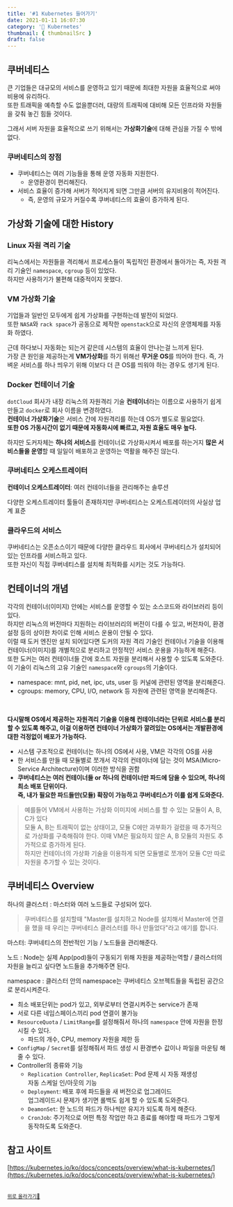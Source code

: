 ```yaml
---
title: '#1 Kubernetes 들어가기'
date: 2021-01-11 16:07:30
category: '🧭 Kubernetes'
thumbnail: { thumbnailSrc }
draft: false
---
```


## 쿠버네티스

큰 기업들은 대규모의 서비스를 운영하고 있기 때문에 최대한 자원을 효율적으로 써야 비용에 유리하다.  
또한 트래픽을 예측할 수도 없을뿐더러, 대량의 트래픽에 대비해 모든 인프라와 자원들을 갖춰 놓긴 힘들 것이다.

그래서 서버 자원을 효율적으로 쓰기 위해서는 **가상화기술**에 대해 관심을 가질 수 밖에 없다.

### 쿠버네티스의 장점

- 쿠버네티스는 여러 기능들을 통해 운영 자동화 지원한다.
  - 운영환경이 편리해진다.
- 서비스 효율이 증가해 서버가 적어지게 되면 그만큼 서버의 유지비용이 적어진다.
  - 즉, 운영의 규모가 커질수록 쿠버네티스의 효율이 증가하게 된다.

## 가상화 기술에 대한 History

### Linux 자원 격리 기술

리눅스에서는 자원들을 격리해서 프로세스들이 독립적인 환경에서 돌아가는 즉, 자원 격리 기술인 `namespace`, `cgroup` 등이 있었다.  
하지만 사용하기가 불편해 대중적이지 못했다.

### VM 가상화 기술

기업들과 일반인 모두에게 쉽게 가상화를 구현하는데 발전이 되었다.  
또한 `NASA`와 `rack space`가 공동으로 제작한 `openstack`으로 자신의 운영체제를 자동화 하였다.

근데 하다보니 자동화는 되는거 같은데 시스템의 효율이 안나는걸 느끼게 된다.  
가장 큰 원인을 제공하는게 **VM가상화**를 하기 위해선 **무거운 OS**를 띄어야 한다. 즉, 가벼운 서비스를 하나 띄우기 위해 이보다 더 큰 OS를 띄워야 하는 경우도 생기게 된다.

### Docker 컨테이너 기술

`dotCloud` 회사가 내장 리눅스의 자원격리 기술 **컨테이너**라는 이름으로 사용하기 쉽게 만들고 `docker`로 회사 이름을 변경하였다.  
**컨테이너 가상화기술**은 서비스 간에 자원격리를 하는데 OS가 별도로 필요없다.  
**또한 OS 가동시간이 없기 때문에 자동화시에 빠르고, 자원 효율도 매우 높다.**

하지만 도커자체는 **하나의 서비스**를 컨테이너로 가상화시켜서 배포를 하는거지 **많은 서비스들을 운영**할 때 일일이 배포하고 운영하는 역활을 해주진 않는다.

### 쿠버네티스 오케스트레이터

**컨테이너 오케스트레이터**: 여러 컨테이너들을 관리해주는 솔루션

다양한 오케스트레이터 툴들이 존재하지만 쿠버네티스는 오케스트레이터의 사실상 업계 표준

### 클라우드의 서비스

쿠버네티스는 오픈소스이기 때문에 다양한 클라우드 회사에서 쿠버네티스가 설치되어 있는 인프라를 서비스하고 있다.  
또한 자신이 직접 쿠버네티스를 설치해 최적화를 시키는 것도 가능하다.

## 컨테이너의 개념

각각의 컨테이너(이미지) 안에는 서비스를 운영할 수 있는 소스코드와 라이브러리 등이 있다.  
하지만 리눅스의 버전마다 지원하는 라이브러리의 버전이 다를 수 있고, 버전차이, 환경설정 등의 상이한 차이로 인해 서비스 운용이 안될 수 있다.  
이럴 때 도커 엔진만 설치 되어있다면 도커의 자원 격리 기술인 컨테이너 기술을 이용해 컨테이너(이미지)를 개별적으로 분리하고 안정적인 서비스 운용을 가능하게 해준다.  
또한 도커는 여러 컨테이너들 간에 호스트 자원을 분리해서 사용할 수 있도록 도와준다. 이 기술이 리눅스의 고유 기술인 `namespace`와 `cgroups`의 기술이다.

- namespace: mnt, pid, net, ipc, uts, user 등 커널에 관련된 영역을 분리해준다.
- cgroups: memory, CPU, I/O, network 등 자원에 관련된 영역을 분리해준다.

<br />

**다시말해 OS에서 제공하는 자원격리 기술을 이용해 컨테이너라는 단위로 서비스를 분리할 수 있도록 해주고, 이걸 이용하면 컨테이너 가상화가 깔려있는 OS에서는 개발환경에 대한 걱정없이 배포가 가능하다.**

- 시스템 구조적으로 컨테이너는 하나의 OS에서 사용, VM은 각각의 OS를 사용
- 한 서비스를 만들 때 모듈별로 쪼개서 각각의 컨테이너에 담는 것이 MSA(Micro-Service Architecture)이며 이러한 방식을 권함
- **쿠버네티스는 여러 컨테이너들 or 하나의 컨테이너만 파드에 담을 수 있으며, 하나의 최소 배포 단위이다.  
  즉, 내가 필요한 파드들만(모듈) 확장이 가능하고 쿠버네티스가 이를 쉽게 도와준다.**

> 예를들어 VM에서 사용하는 가상화 이미지에 서비스를 할 수 있는 모듈이 A, B, C가 있다  
> 모듈 A, B는 트래픽이 없는 상태이고, 모듈 C에만 과부화가 걸렸을 때 추가적으로 가상화를 구축해줘야 한다.
> 이때 VM은 필요하지 않은 A, B 모듈의 자원도 추가적으로 증가하게 된다.  
> 하지만 컨테이너의 가상화 기술을 이용하게 되면 모듈별로 쪼개어 모듈 C만 따로 자원을 추가할 수 있는 것이다.

## 쿠버네티스 Overview

하나의 클러스터 : 마스터와 여러 노드들로 구성되어 있다.

> 쿠버네티스를 설치할때 "Master를 설치하고 Node를 설치해서 Master에 연결을 했을 때 우리는 쿠버네티스 클러스터를 하나 만들었다"라고 얘기를 합니다.

마스터: 쿠버네티스의 전반적인 기능 / 노드들을 관리해준다.

노드 : Node는 실제 App(pod)들이 구동되기 위해 자원을 제공하는역할 / 클러스터의 자원을 늘리고 싶다면 노드들을 추가해주면 된다.

namespace : 클러스터 안의 namespace는 쿠버네티스 오브젝트들을 독립된 공간으로 분리시켜준다.

- 최소 배포단위는 pod가 있고, 외부로부터 연결시켜주는 service가 존재
- 서로 다른 네임스페이스끼리 pod 연결이 불가능
- `ResourceQuota` / `LimitRange`를 설정해줘서 하나의 `namespace` 안에 자원을 한정 시킬 수 있다.
  - 파드의 개수, CPU, memory 자원을 제한 등
- `ConfigMap` / `Secret`를 설정해줘서 파드 생성 시 환경변수 값이나 파일을 마운팅 해줄 수 있다.
- Controller의 종류와 기능
  - `Replication Controller`, `ReplicaSet`: Pod 문제 시 자동 재생성  
    자동 스케일 인/아웃의 기능
  - `Deployment`: 배포 후에 파드들을 새 버전으로 업그레이드  
     업그레이드시 문제가 생기면 롤백도 쉽게 할 수 있도록 도와준다.
  - `DeamonSet`: 한 노드의 파드가 하나씩만 유지가 되도록 하게 해준다.
  - `CronJob`: 주기적으로 어떤 특정 작업만 하고 종료를 해야할 때 파드가 그렇게 동작하도록 도와준다.

## 참고 사이트

[https://kubernetes.io/ko/docs/concepts/overview/what-is-kubernetes/](https://kubernetes.io/ko/docs/concepts/overview/what-is-kubernetes/)

<br />
<a href='#'><small class='up-button'>위로 올라가기💨</small></a>
<br />
